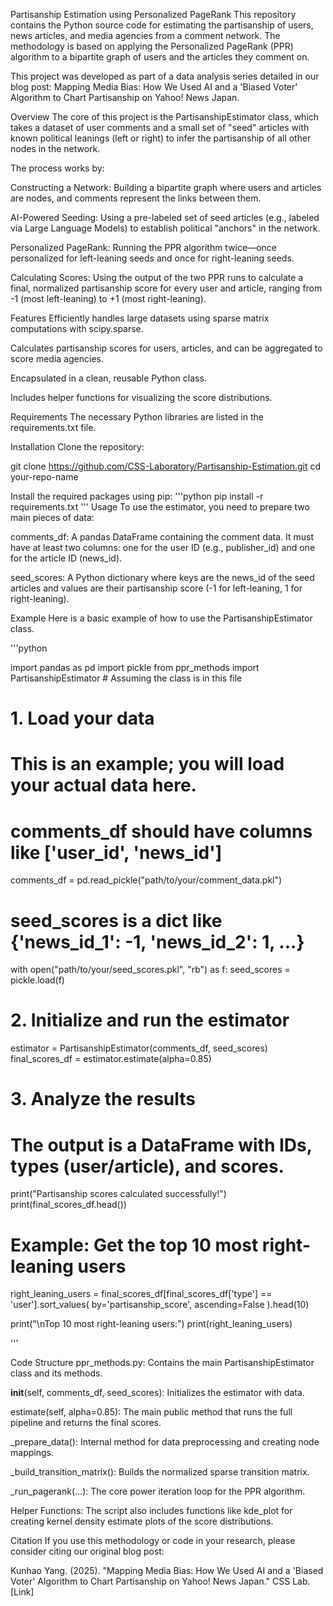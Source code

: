 Partisanship Estimation using Personalized PageRank
This repository contains the Python source code for estimating the partisanship of users, news articles, and media agencies from a comment network. The methodology is based on applying the Personalized PageRank (PPR) algorithm to a bipartite graph of users and the articles they comment on.

This project was developed as part of a data analysis series detailed in our blog post: Mapping Media Bias: How We Used AI and a 'Biased Voter' Algorithm to Chart Partisanship on Yahoo! News Japan.

Overview
The core of this project is the PartisanshipEstimator class, which takes a dataset of user comments and a small set of "seed" articles with known political leanings (left or right) to infer the partisanship of all other nodes in the network.

The process works by:

Constructing a Network: Building a bipartite graph where users and articles are nodes, and comments represent the links between them.

AI-Powered Seeding: Using a pre-labeled set of seed articles (e.g., labeled via Large Language Models) to establish political "anchors" in the network.

Personalized PageRank: Running the PPR algorithm twice—once personalized for left-leaning seeds and once for right-leaning seeds.

Calculating Scores: Using the output of the two PPR runs to calculate a final, normalized partisanship score for every user and article, ranging from -1 (most left-leaning) to +1 (most right-leaning).

Features
Efficiently handles large datasets using sparse matrix computations with scipy.sparse.

Calculates partisanship scores for users, articles, and can be aggregated to score media agencies.

Encapsulated in a clean, reusable Python class.

Includes helper functions for visualizing the score distributions.

Requirements
The necessary Python libraries are listed in the requirements.txt file.

Installation
Clone the repository:

git clone https://github.com/CSS-Laboratory/Partisanship-Estimation.git
cd your-repo-name

Install the required packages using pip:
'''python
pip install -r requirements.txt
'''
Usage
To use the estimator, you need to prepare two main pieces of data:

comments_df: A pandas DataFrame containing the comment data. It must have at least two columns: one for the user ID (e.g., publisher_id) and one for the article ID (news_id).

seed_scores: A Python dictionary where keys are the news_id of the seed articles and values are their partisanship score (-1 for left-leaning, 1 for right-leaning).

Example
Here is a basic example of how to use the PartisanshipEstimator class.

'''python

import pandas as pd
import pickle
from ppr_methods import PartisanshipEstimator # Assuming the class is in this file

# 1. Load your data
# This is an example; you will load your actual data here.
# comments_df should have columns like ['user_id', 'news_id']
comments_df = pd.read_pickle("path/to/your/comment_data.pkl")

# seed_scores is a dict like {'news_id_1': -1, 'news_id_2': 1, ...}
with open("path/to/your/seed_scores.pkl", "rb") as f:
    seed_scores = pickle.load(f)

# 2. Initialize and run the estimator
estimator = PartisanshipEstimator(comments_df, seed_scores)
final_scores_df = estimator.estimate(alpha=0.85)

# 3. Analyze the results
# The output is a DataFrame with IDs, types (user/article), and scores.
print("Partisanship scores calculated successfully!")
print(final_scores_df.head())

# Example: Get the top 10 most right-leaning users
right_leaning_users = final_scores_df[final_scores_df['type'] == 'user'].sort_values(
    by='partisanship_score', ascending=False
).head(10)

print("\nTop 10 most right-leaning users:")
print(right_leaning_users)

'''

Code Structure
ppr_methods.py: Contains the main PartisanshipEstimator class and its methods.

__init__(self, comments_df, seed_scores): Initializes the estimator with data.

estimate(self, alpha=0.85): The main public method that runs the full pipeline and returns the final scores.

_prepare_data(): Internal method for data preprocessing and creating node mappings.

_build_transition_matrix(): Builds the normalized sparse transition matrix.

_run_pagerank(...): The core power iteration loop for the PPR algorithm.

Helper Functions: The script also includes functions like kde_plot for creating kernel density estimate plots of the score distributions.

Citation
If you use this methodology or code in your research, please consider citing our original blog post:

Kunhao Yang. (2025). "Mapping Media Bias: How We Used AI and a 'Biased Voter' Algorithm to Chart Partisanship on Yahoo! News Japan." CSS Lab. [Link]
